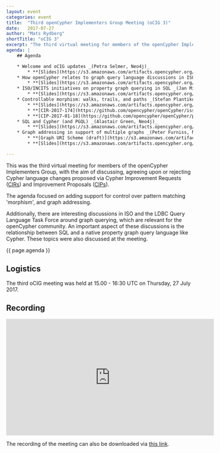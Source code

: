 ```yaml
---
layout: event
categories: event
title:  "Third openCypher Implementers Group Meeting (oCIG 3)"
date:   2017-07-27
author: "Mats Rydberg"
shortTitle: "oCIG 3"
excerpt: "The third virtual meeting for members of the openCypher Implementers Group."
agenda: |
    ## Agenda

    * Welcome and oCIG updates _(Petra Selmer, Neo4j)_
        * **[Slides](https://s3.amazonaws.com/artifacts.opencypher.org/website/ocig3/oCIG+3+-+Introduction.pdf)**
    * How openCypher relates to graph query language discussions in ISO and LDBC _(Alastair Green, Neo4j)_
        * **[Slides](https://s3.amazonaws.com/artifacts.opencypher.org/website/ocig3/oCIG3+--+Language+Landscape+and+SQL%252FCypher%252FPGQL.pdf)**
    * ISO/INCITS initiatives on property graph querying in SQL _(Jan Michels (Oracle), Group Chair: Ad Hoc on SQL Extensions Property Graphs)_
        * **[Slides](https://s3.amazonaws.com/artifacts.opencypher.org/website/ocig3/oCIG3+-+DM32.2+ad+hoc+on+SQL+extensions+for+property+graphs+July+update+20170727.pdf)**
    * Controllable morphism: walks, trails, and paths _(Stefan Plantikow, Neo4j)_
        * **[Slides](https://s3.amazonaws.com/artifacts.opencypher.org/website/ocig3/CIP2017-01-18+-+Configurable+Pattern+Matching+Semantics+%5BoCIG+3+Edition%5D.pdf)**
        * **[CIR-2017-174](https://github.com/opencypher/openCypher/issues/174)**: Isomorphic pattern matching and configurable uniqueness
        * **[CIP-2017-01-18](https://github.com/opencypher/openCypher/pull/175)**: Configurable Pattern Matching Semantics
    * SQL and Cypher (and PGQL) _(Alastair Green, Neo4j)_
        * **[Slides](https://s3.amazonaws.com/artifacts.opencypher.org/website/ocig3/oCIG3+--+Language+Landscape+and+SQL%252FCypher%252FPGQL.pdf)**
    * Graph addressing in support of multiple graphs _(Peter Furniss, Neo4j)_
        * **[Graph URI Scheme (draft)](https://s3.amazonaws.com/artifacts.opencypher.org/website/ocig3/oCIG3+-+Draft+graph+URI+Scheme+Specification+0.3.pdf)**
        * **[Slides](https://s3.amazonaws.com/artifacts.opencypher.org/website/ocig3/oCIG3+-+Graph+addressing.pdf)**

---
```

This was the third virtual meeting for members of the openCypher Implementers Group, with the aim of discussing, agreeing upon or rejecting Cypher language changes proposed via Cypher Improvement Requests (<a href="https://github.com/opencypher/openCypher/issues?q=is%3Aopen+is%3Aissue+label%3ACIR" target="_blank">CIRs</a>) and Improvement Proposals (<a href="/cips/" target="_blank">CIPs</a>).

The agenda focused on adding support for control over pattern matching 'morphism', and graph addressing.

Additionally, there are interesting discussions in ISO and the LDBC Query Language Task Force around graph querying, which are relevant for the openCypher community.
An important aspect of these discussions is the relationship between SQL and a native property graph query language like Cypher.
These topics were also discussed at the meeting.

{{ page.agenda }}

## Logistics

The third oCIG meeting was held at 15.00 - 16:30 UTC on Thursday, 27 July 2017.

## Recording

<iframe width="560" height="315" src="https://www.youtube.com/embed/7a2Oi3I0ZlU" frameborder="0" allowfullscreen></iframe>

The recording of the meeting can also be downloaded via [this link](https://s3.amazonaws.com/artifacts.opencypher.org/website/ocig3/oCIG3-recording.mp4.zip).

